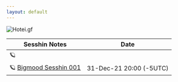 ```yaml
---
layout: default
---
```

![Hotei.gf](assets/images/assets/images/unnamed.gif)  


| Sesshin Notes | Date |
| --- | --- |
| 🪐  | |
| 🪐 [Bigmood Sesshin 001](./2020-12-30-bigmood-sesshin001.html) | 31-Dec-21 20:00 (-5UTC) |



<!--
[Link to another page](./another-page.html).  

[Link to hellow whirled page](./hellowhirled.html).
-->
